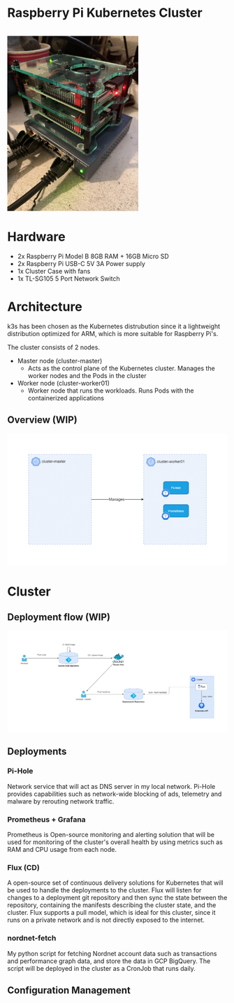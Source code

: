 # Raspberry Pi Kubernetes Cluster

<br>
<img src="doc/initial_cluster_setup.jpg" width="300">

# Hardware

-   2x Raspberry Pi Model B 8GB RAM + 16GB Micro SD
-   2x Raspberry Pi USB-C 5V 3A Power supply
-   1x Cluster Case with fans
-   1x TL-SG105 5 Port Network Switch

# Architecture

k3s has been chosen as the Kubernetes distrubution since it a lightweight distribution optimized for ARM, which is more suitable for Raspberry Pi's.

The cluster consists of 2 nodes.

-   Master node (cluster-master)
    -   Acts as the control plane of the Kubernetes cluster. Manages the worker nodes and the Pods in the cluster
-   Worker node (cluster-worker01)
    -   Worker node that runs the workloads. Runs Pods with the containerized applications

## Overview (WIP)

<img src="doc/cluster-diagram_WIP.png" >

# Cluster

## Deployment flow (WIP)

<img src="doc/deployment-flow_WIP.png" >

## Deployments

### Pi-Hole

Network service that will act as DNS server in my local network. Pi-Hole provides capabilities such as network-wide blocking of ads, telemetry and malware by rerouting network traffic.

### Prometheus + Grafana

Prometheus is Open-source monitoring and alerting solution that will be used for monitoring of the cluster's overall health by using metrics such as RAM and CPU usage from each node.

### Flux (CD)

A open-source set of continuous delivery solutions for Kubernetes that will be used to handle the deployments to the cluster. Flux will listen for changes to a deployment git repository and then sync the state between the repository, containing the manifests describing the cluster state, and the cluster. Flux supports a pull model, which is ideal for this cluster, since it runs on a private network and is not directly exposed to the internet.

### nordnet-fetch

My python script for fetching Nordnet account data such as transactions and performance graph data, and store the data in GCP BigQuery. The script will be deployed in the cluster as a CronJob that runs daily.

## Configuration Management
